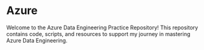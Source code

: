 # Azure
Welcome to the Azure Data Engineering Practice Repository! This repository contains code, scripts, and resources to support my journey in mastering Azure Data Engineering.
